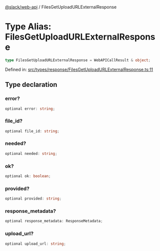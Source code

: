 [@slack/web-api](../index.md) / FilesGetUploadURLExternalResponse

# Type Alias: FilesGetUploadURLExternalResponse

```ts
type FilesGetUploadURLExternalResponse = WebAPICallResult & object;
```

Defined in: [src/types/response/FilesGetUploadURLExternalResponse.ts:11](https://github.com/slackapi/node-slack-sdk/blob/main/packages/web-api/src/types/response/FilesGetUploadURLExternalResponse.ts#L11)

## Type declaration

### error?

```ts
optional error: string;
```

### file\_id?

```ts
optional file_id: string;
```

### needed?

```ts
optional needed: string;
```

### ok?

```ts
optional ok: boolean;
```

### provided?

```ts
optional provided: string;
```

### response\_metadata?

```ts
optional response_metadata: ResponseMetadata;
```

### upload\_url?

```ts
optional upload_url: string;
```
